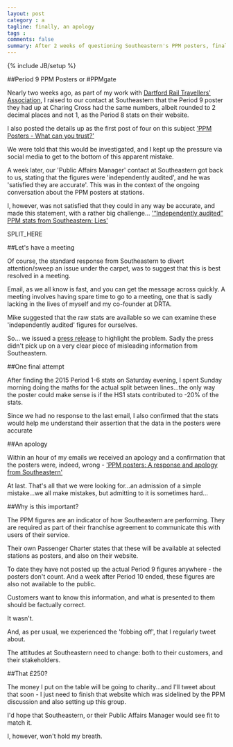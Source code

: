 ```yaml
---
layout: post
category : a
tagline: finally, an apology
tags : 
comments: false
summary: After 2 weeks of questioning Southeastern's PPM posters, finally they acknowledged they're wrong and apologised
---
```


{% include JB/setup %}

##Period 9 PPM Posters or #PPMgate

Nearly two weeks ago, as part of my work with [Dartford Rail Travellers' Association](http://www.drta.org.uk), I raised to our contact at Southeastern that the Period 9 poster they had up at Charing Cross had the same numbers, albeit rounded to 2 decimal places and not 1, as the Period 8 stats on their website.

I also posted the details up as the first post of four on this subject ['PPM Posters - What can you trust?'](https://www.drta.org.uk/112/ppm-posters-what-can-you-trust/)

We were told that this would be investigated, and I kept up the pressure via social media to get to the bottom of this apparent mistake.

A week later, our 'Public Affairs Manager' contact at Southeastern got back to us, stating that the figures were 'independently audited', and he was 'satisfied they are accurate'.  This was in the context of the ongoing conversation about the PPM posters at stations.

I, however, was not satisfied that they could in any way be accurate, and made this statement, with a rather big challenge... ['“Independently audited” PPM stats from Southeastern: Lies'](https://www.drta.org.uk/119/independently-audited-ppm-stats-from-southeastern-lies/)

SPLIT_HERE

##Let's have a meeting

Of course, the standard response from Southeastern to divert attention/sweep an issue under the carpet, was to suggest that this is best resolved in a meeting.

Email, as we all know is fast, and you can get the message across quickly. A meeting involves having spare time to go to a meeting, one that is sadly lacking in the lives of myself and my co-founder at DRTA.

Mike suggested that the raw stats are available so we can examine these 'independently audited' figures for ourselves.

So... we issued a [press release](https://www.drta.org.uk/124/press-release-southeastern-publishing-misleading-public-performance-measurement-ppm-stats/) to highlight the problem.  Sadly the press didn't pick up on a very clear piece of misleading information from Southeastern.

##One final attempt

After finding the 2015 Period 1-6 stats on Saturday evening, I spent Sunday morning doing the maths for the actual split between lines...the only way the poster could make sense is if the HS1 stats contributed to -20% of the stats.

Since we had no response to the last email, I also confirmed that the stats would help me understand their assertion that the data in the posters were accurate

##An apology

Within an hour of my emails we received an apology and a confirmation that the posters were, indeed, wrong - ['PPM posters: A response and apology from Southeastern'](https://www.drta.org.uk/126/ppm-posters-a-response-from-southeastern/)

At last. That's all that we were looking for...an admission of a simple mistake...we all make mistakes, but admitting to it is sometimes hard...

##Why is this important?

The PPM figures are an indicator of how Southeastern are performing. They are required as part of their franchise agreement to communicate this with users of their service.

Their own Passenger Charter states that these will be available at selected stations as posters, and also on their website.

To date they have not posted up the actual Period 9 figures anywhere - the posters don't count. And a week after Period 10 ended, these figures are also not available to the public.

Customers want to know this information, and what is presented to them should be factually correct.

It wasn't.

And, as per usual, we experienced the 'fobbing off', that I regularly tweet about.

The attitudes at Southeastern need to change: both to their customers, and their stakeholders.

##That £250?

The money I put on the table will be going to charity...and I'll tweet about that soon - I just need to finish that website which was sidelined by the PPM discussion and also setting up this group.

I'd hope that Southeastern, or their Public Affairs Manager would see fit to match it.

I, however, won't hold my breath.